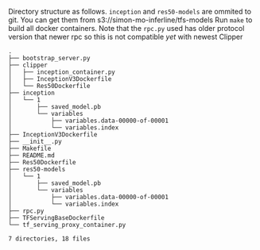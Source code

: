 Directory structure as follows. `inception` and `res50-models` are ommited to git. You can get them from s3://simon-mo-inferline/tfs-models
Run `make` to build all docker containers. 
Note that the `rpc.py` used has older protocol version that newer rpc so this is not compatible _yet_ with newest Clipper
```
.
├── bootstrap_server.py
├── clipper
│   ├── inception_container.py
│   ├── InceptionV3Dockerfile
│   └── Res50Dockerfile
├── inception
│   └── 1
│       ├── saved_model.pb
│       └── variables
│           ├── variables.data-00000-of-00001
│           └── variables.index
├── InceptionV3Dockerfile
├── __init__.py
├── Makefile
├── README.md
├── Res50Dockerfile
├── res50-models
│   └── 1
│       ├── saved_model.pb
│       └── variables
│           ├── variables.data-00000-of-00001
│           └── variables.index
├── rpc.py
├── TFServingBaseDockerfile
└── tf_serving_proxy_container.py

7 directories, 18 files
```
